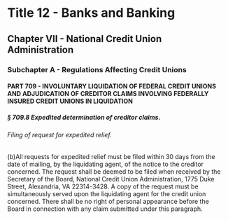 
# Title 12 - Banks and Banking
## Chapter VII - National Credit Union Administration
### Subchapter A - Regulations Affecting Credit Unions
#### PART 709 - INVOLUNTARY LIQUIDATION OF FEDERAL CREDIT UNIONS AND ADJUDICATION OF CREDITOR CLAIMS INVOLVING FEDERALLY INSURED CREDIT UNIONS IN LIQUIDATION
##### § 709.8 Expedited determination of creditor claims.
###### Filing of request for expedited relief.

(b)All requests for expedited relief must be filed within 30 days from the date of mailing, by the liquidating agent, of the notice to the creditor concerned. The request shall be deemed to be filed when received by the Secretary of the Board, National Credit Union Administration, 1775 Duke Street, Alexandria, VA 22314-3428. A copy of the request must be simultaneously served upon the liquidating agent for the credit union concerned. There shall be no right of personal appearance before the Board in connection with any claim submitted under this paragraph.
